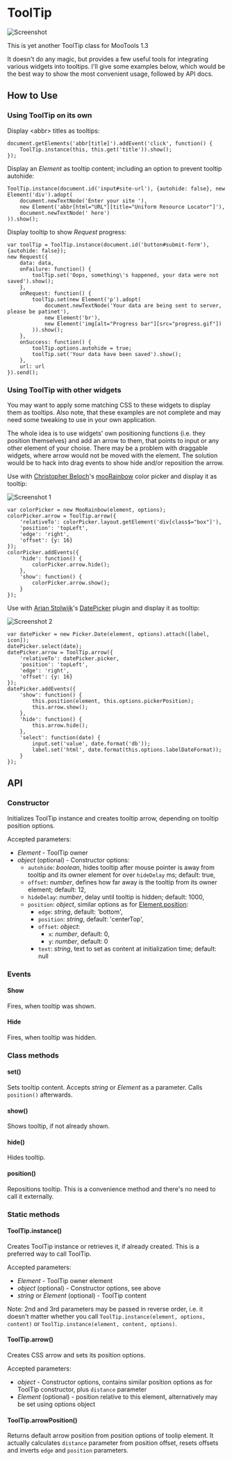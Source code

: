 ToolTip
=======

![Screenshot](http://czukowski.github.com/mootools-ToolTip/icon.png)

This is yet another ToolTip class for MooTools 1.3

It doesn't do any magic, but provides a few useful tools for integrating various widgets into tooltips. I'll give some examples
below, which would be the best way to show the most convenient usage, followed by API docs.

How to Use
----------

### Using ToolTip on its own

Display &lt;abbr&gt; titles as tooltips:

	document.getElements('abbr[title]').addEvent('click', function() {
		ToolTip.instance(this, this.get('title')).show();
	});

Display an _Element_ as tooltip content; including an option to prevent tooltip autohide:

    ToolTip.instance(document.id('input#site-url'), {autohide: false}, new Element('div').adopt(
        document.newTextNode('Enter your site '),
        new Element('abbr[html="URL"][title="Uniform Resource Locator"]'),
        document.newTextNode(' here')
    )).show();

Display tooltip to show _Request_ progress:

    var toolTip = ToolTip.instance(document.id('button#submit-form'), {autohide: false});
    new Request({
        data: data,
        onFailure: function() {
            toolTip.set('Oops, something\'s happened, your data were not saved').show();
        },
        onRequest: function() {
            toolTip.set(new Element('p').adopt(
                document.newTextNode('Your data are being sent to server, please be patinet'),
                new Element('br'),
                new Element('img[alt="Progress bar"][src="progress.gif"])
            )).show();
        },
        onSuccess: function() {
            toolTip.options.autohide = true;
            toolTip.set('Your data have been saved').show();
        },
        url: url
    }).send();

### Using ToolTip with other widgets

You may want to apply some matching CSS to these widgets to display them as tooltips. Also note, that these examples are not
complete and may need some tweaking to use in your own application.

The whole idea is to use widgets' own positioning functions (i.e. they position themselves) and add an arrow to them, that points
to input or any other element of your choise. There may be a problem with draggable widgets, where arrow would not be moved with
the element. The solution would be to hack into drag events to show hide and/or reposition the arrow.

Use with [Christopher Beloch](http://mootools.net/forge/profile/C_BHole)'s [mooRainbow](http://mootools.net/forge/p/moorainbow)
color picker and display it as tooltip:

![Screenshot 1](http://czukowski.github.com/mootools-ToolTip/colorpicker.png)

	var colorPicker = new MooRainbow(element, options);
	colorPicker.arrow = ToolTip.arrow({
		'relativeTo': colorPicker.layout.getElement('div[class$="box"]'),
		'position': 'topLeft',
		'edge': 'right',
		'offset': {y: 16}
	});
	colorPicker.addEvents({
		'hide': function() {
			colorPicker.arrow.hide();
		},
		'show': function() {
			colorPicker.arrow.show();
		}
	});

Use with [Arian Stolwijk](http://mootools.net/forge/profile/astolwijk)'s [DatePicker](http://mootools.net/forge/p/mootools_datepicker)
plugin and display it as tooltip:

![Screenshot 2](http://czukowski.github.com/mootools-ToolTip/datepicker.png)

	var datePicker = new Picker.Date(element, options).attach([label, icon]);
	datePicker.select(date);
	datePicker.arrow = ToolTip.arrow({
		'relativeTo': datePicker.picker,
		'position': 'topLeft',
		'edge': 'right',
		'offset': {y: 16}
	});
	datePicker.addEvents({
		'show': function() {
			this.position(element, this.options.pickerPosition);
			this.arrow.show();
		},
		'hide': function() {
			this.arrow.hide();
		},
		'select': function(date) {
			input.set('value', date.format('db'));
			label.set('html', date.format(this.options.labelDateFormat));
		}
	});

API
---

### Constructor

Initializes ToolTip instance and creates tooltip arrow, depending on tooltip position options.

Accepted parameters:

 * _Element_ - ToolTip owner
 * _object_ (optional) - Constructor options:
   - `autohide`: _boolean_, hides tooltip after mouse pointer is away from tooltip and its owner element for over `hideDelay` ms; default: true,
   - `offset`: _number_, defines how far away is the tooltip from its owner element; default: 12,
   - `hideDelay`: _number_, delay until tooltip is hidden; default: 1000,
   - `position`: _object_, similar options as for [Element.position](http://mootools.net/docs/more/Element/Element.Position#Element:position):
     - `edge`: _string_, default: 'bottom',
     - `position`: _string_, default: 'centerTop',
     - `offset`: _object_:
         - `x`: _number_, default: 0,
         - `y`: _number_, default: 0
     - `text`: _string_, text to set as content at initialization time; default: null

### Events

#### Show

Fires, when tooltip was shown.

#### Hide

Fires, when tooltip was hidden.

### Class methods

#### set()

Sets tooltip content. Accepts _string_ or _Element_ as a parameter. Calls `position()` afterwards.

#### show()

Shows tooltip, if not already shown.

#### hide()

Hides tooltip.

#### position()

Repositions tooltip. This is a convenience method and there's no need to call it externally.

### Static methods

#### ToolTip.instance()

Creates ToolTip instance or retrieves it, if already created. This is a preferred way to call ToolTip.

Accepted parameters:

 * _Element_ - ToolTip owner element
 * _object_ (optional) - Constructor options, see above
 * _string_ or _Element_ (optional) - ToolTip content

Note: 2nd and 3rd parameters may be passed in reverse order, i.e. it doesn't matter whether you call
`ToolTip.instance(element, options, content)` or `ToolTip.instance(element, content, options)`.

#### ToolTip.arrow()

Creates CSS arrow and sets its position options.

Accepted parameters:

 * _object_ - Constructor options, contains similar position options as for ToolTip constructor, plus `distance` parameter
 * _Element_ (optional) - position relative to this element, alternatively may be set using options object

#### ToolTip.arrowPosition()

Returns default arrow position from position options of toolip element. It actually calculates `distance` parameter from position
offset, resets offsets and inverts `edge` and `position` parameters.
